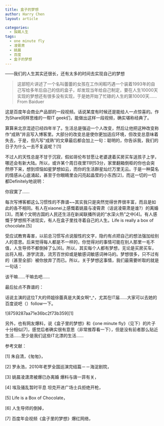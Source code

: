 ```yaml
---
title: 盒子的梦想
author: Harry Chen
layout: article

categories:
  - 挨踢人生
tags:
  - one minute fly
  - 凌霄肃
  - 姚晨
  - 百度
  - 盒子的梦想
---
```


——我们的人生其实还很长，还有太多的时间去实现自己的梦想

> 这部短片讲述了一个名叫蕾蕾的女孩在工作闲暇巧遇一个装着1993年的自己写给多年后自己的信的盒子，却发现当年给自己制定，要在人生10000天实现的梦想还有很多没有实现，于是她开始了忙碌的人生的第10000天……From Baiduer

  这是百度年会商业产品部的一段视频。话说某度有时候还是能给人一点惊喜的。作为Share同样思维的一帮IT geek们，能做出这样一段视频，确实堪称经典了。

  算算来北京混迹已经四年半了。生活总是强迫一个人改变，然后让他把这种改变称作“成熟”并且写入博客里。大部分的改变总是使你更加适应环境，但改变总意味着失去，于是，但凡写“成熟”的文章最后都会加上一句：聪明的，你告诉我，我们的日子为什么一去不复返呢？[1]

  不过人的天性总是不甘于沉寂，假如哥伦布甘愿让老婆逮着买房买车送孩子上学，哪还会有新大陆。所以，或许某个周日夜里11时53分，家里翻箱倒柜的你也会突然停下来，想到烦恼如星梦想如云，而你的生活群星灿烂万里无云。于是一种莫名的情感从心底涌起，甚至于你眼睛里会闪亮起晶莹的小东西[2]，而这一切的一切都Definitely地说明：

  你寂寞了……

  每次写博客都这么习惯性的不靠谱~~其实我只是突然觉得世界很丰富，而且是如此的各不相同。有人在xiaonei上感慨着姚晨与凌霄肃（话说凌霄肃是谁?）的离婚[3]，而某个文明古国的人民还生活在新闻联播所说的“水深火热”之中[4]。有人感慨于梦想照不进现实，有人在盒子里找寻着自己的人生。Life is really a box of chocolate.[5]

  受应试教育毒害，以前总习惯写点说服性的文字，隐约有点把自己的想法强加给别人的意思。后来觉得每人都是不一样的，你觉得对的事情可能在别人那里一毛不值，人生导师不都倒掉了么[6]。所以，其实每个人都有梦想，无论是买房买车，出将入相，游学流浪，流芳百世抑或是敏感词敏感词神马的。梦想很多，只不过有的（甚至全部）被你放弃了而已。所以，关于梦想这事情，我们最需要听取的就是一句话：

  该干嘛……干嘛去吧……

  最后扯点不靠谱的：

  话说主演的这位T大的师姐徐蕾真是大美女啊^_^，尤其在IT届……大家可以去她的百度说吧（）follow一下。

![8759287aa71e36bc2f73b359][1]

  另外，也有网友爆料，说《盒子里的梦想》和《one minute fly》（见下）的片子十分相似[7]，感觉后者确实很有意思（非常推荐看一下），但是没有前者那么贴近生活……至少是我们这些IT北漂的生活……

参考文献：

[1] 朱自清，《匆匆》，

[2] 罗永浩，2010年老罗全国巡演完结篇－－海淀剧院，

[3] 姚晨凌潇肃被爆已办离婚 爆料与唐一菲有关，

[4] 埃及骚乱暂时平息 坦克开进广场士兵拒绝开枪，

[5] Life is a Box of Chocolate，

[6] 人生导师的倒掉，

[7] 百度年会视频《盒子里的梦想》爆红网络，
